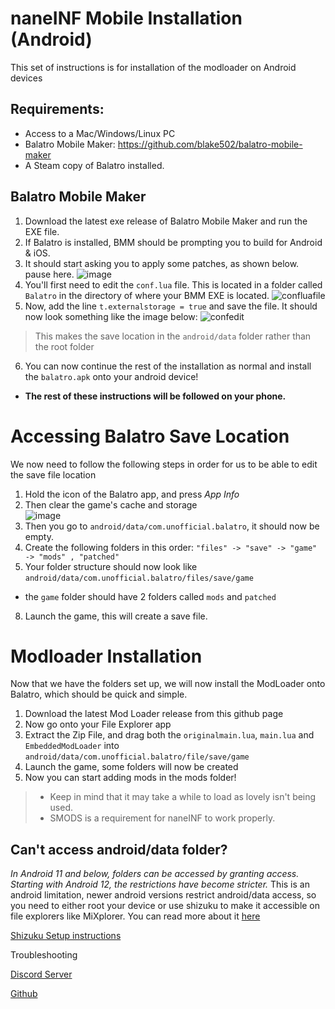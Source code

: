 # naneINF Mobile Installation (Android)
This set of instructions is for installation of the modloader on Android devices

## Requirements:
* Access to a Mac/Windows/Linux PC
* Balatro Mobile Maker: https://github.com/blake502/balatro-mobile-maker
* A Steam copy of Balatro installed.

## Balatro Mobile Maker
1. Download the latest exe release of Balatro Mobile Maker and run the EXE file.
2. If Balatro is installed, BMM should be prompting you to build for Android & iOS.
3. It should start asking you to apply some patches, as shown below. pause here.
![image](https://github.com/user-attachments/assets/f749c390-f743-45be-abdc-08306951dab7)
4. You'll first need to edit the `conf.lua` file. This is located in a folder called `Balatro` in the directory of where your BMM EXE is located.
![confluafile](https://github.com/user-attachments/assets/07606796-b4ac-4747-8c38-54db2e898bd0)
5. Now, add the line `t.externalstorage = true` and save the file. It should now look something like the image below:
 ![confedit](https://github.com/user-attachments/assets/fed150ef-855e-4cec-9f82-d67edd314312)
> This makes the save location in the `android/data` folder rather than the root folder
6. You can now continue the rest of the installation as normal and install the `balatro.apk` onto your android device!

* **The rest of these instructions will be followed on your phone.**
# Accessing Balatro Save Location
We now need to follow the following steps in order for us to be able to edit the save file location
1. Hold the icon of the Balatro app, and press *App Info*
2. Then clear the game's cache and storage </br>
![image](https://github.com/user-attachments/assets/0c14031d-8d98-421a-8d6e-920dda21c0a2)
3. Then you go to `android/data/com.unofficial.balatro`, it should now be empty.
4. Create the following folders in this order:
   `"files" -> "save" -> "game"
     -> "mods" , "patched"`
6. Your folder structure should now look like `android/data/com.unofficial.balatro/files/save/game`
 * the `game` folder should have 2 folders called `mods` and `patched`
8. Launch the game, this will create a save file.


# Modloader Installation
Now that we have the folders set up, we will now install the ModLoader onto Balatro, which should be quick and simple.
1. Download the latest Mod Loader release from this github page
2. Now go onto your File Explorer app
3. Extract the Zip File, and drag both the `originalmain.lua`, `main.lua` and `EmbeddedModLoader` into `android/data/com.unofficial.balatro/file/save/game` 
4. Launch the game, some folders will now be created
5. Now you can start adding mods in the mods folder!

> * Keep in mind that it may take a while to load as lovely isn't being used.
> * SMODS is a requirement for naneINF to work properly.
  
## Can't access android/data folder?
*In Android 11 and below, folders can be accessed by granting access. Starting with Android 12, the restrictions have become stricter.*
This is an android limitation, newer android versions restrict android/data access, so you need to either root your device or use shizuku to make it accessible on file explorers like MiXplorer.
You can read more about it [here](https://zdevs.ru/en/za/android_data_obb.html)

[Shizuku Setup instructions](https://shizuku.rikka.app/guide/setup/)

Troubleshooting

[Discord Server](https://discord.gg/2pjsG3u2wm)

[Github](https://github.com/3XPLwastaken/naneINF-Balatro-Modloader)
